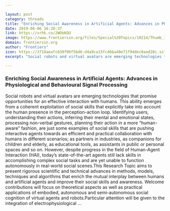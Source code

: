 ```yaml
---

layout: post
category: threads
title: "Enriching Social Awareness in Artificial Agents: Advances in Physiological and Behavioural Signal Processing"
date: 2019-06-06 16:20:37
link: https://vrhk.co/2WOkKQU
image: https://www.frontiersin.org/files/Special%20Topics/10214/Thumb_166.jpg
domain: frontiersin.org
author: "Frontiers"
icon: https://3718aeafc638f96f5bd6-d4a9ca15fc46ba40e71f94dec0aad28c.ssl.cf1.rackcdn.com/favicon_16x16.ico
excerpt: "Social robots and virtual avatars are emerging technologies that promise opportunities for an effective interaction with humans. This ability emerges from a coherent exploitation of social skills that explicitly take into account the human presence in the perception-action loop. Identifying users, understanding their actions, inferring their mental and emotional states, processing non-verbal gestures, planning their action in a more “human-aware” fashion, are just some examples of social skills that are pushing interactive agents towards an efficient and practical collaboration with humans in different scenarios; as partners in industries, as companions for children and elderly, as educational tools, as assistants in public or personal spaces and so on. However, despite progress in the field of Human-Agent Interaction (HAI), today’s state-of-the-art agents still lack skills in accomplishing complex social tasks and are yet unable to function autonomously in real-world social scenes.This Research Topic aims to present rigorous scientific and technical advances in methods, models, techniques and algorithms that enrich the mutual interplay between humans and artificial agents and improve their social skills and awareness. Welcome contributions will focus on theoretical aspects as well as practical applications of embodied, autonomous and semi-autonomous social cognition of virtual agents and robots.Particular attention will be given to the integration of electrophysiological ..."

---
```


### Enriching Social Awareness in Artificial Agents: Advances in Physiological and Behavioural Signal Processing

Social robots and virtual avatars are emerging technologies that promise opportunities for an effective interaction with humans. This ability emerges from a coherent exploitation of social skills that explicitly take into account the human presence in the perception-action loop. Identifying users, understanding their actions, inferring their mental and emotional states, processing non-verbal gestures, planning their action in a more “human-aware” fashion, are just some examples of social skills that are pushing interactive agents towards an efficient and practical collaboration with humans in different scenarios; as partners in industries, as companions for children and elderly, as educational tools, as assistants in public or personal spaces and so on. However, despite progress in the field of Human-Agent Interaction (HAI), today’s state-of-the-art agents still lack skills in accomplishing complex social tasks and are yet unable to function autonomously in real-world social scenes.This Research Topic aims to present rigorous scientific and technical advances in methods, models, techniques and algorithms that enrich the mutual interplay between humans and artificial agents and improve their social skills and awareness. Welcome contributions will focus on theoretical aspects as well as practical applications of embodied, autonomous and semi-autonomous social cognition of virtual agents and robots.Particular attention will be given to the integration of electrophysiological ...